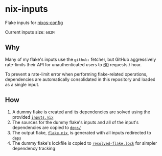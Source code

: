 # nix-inputs

Flake inputs for [nixos-config](https://github.com/MatthewCash/nixos-config)

Current inputs size: <!---size-->`682M`<!---/size-->

## Why

Many of my flake's inputs use the `github:` fetcher, but GitHub aggressively rate-limits their API for unauthenticated users to [60](https://docs.github.com/en/rest/using-the-rest-api/rate-limits-for-the-rest-api?apiVersion=2022-11-28#primary-rate-limit-for-unauthenticated-users) requests / hour.

To prevent a rate-limit error when performing flake-related operations, dependencies are automatically consolidated in this repository and loaded as a single input.

## How

1. A dummy flake is created and its dependencies are solved using the provided [`inputs.nix`](inputs.nix)
2. The sources for the dummy flake's inputs and all of the input's dependencies are copied to [`deps/`](deps)
3. The output flake, [`flake.nix`](flake.nix), is generated with all inputs redirected to [`deps`](deps)
4. The dummy flake's lockfile is copied to [`resolved-flake.lock`](resolved-flake.lock) for simpler dependency tracking
